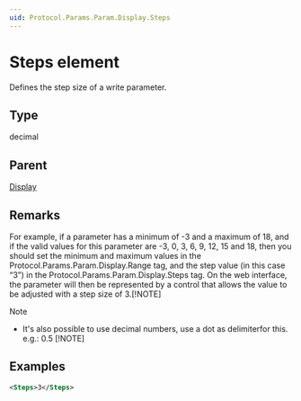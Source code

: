 ```yaml
---
uid: Protocol.Params.Param.Display.Steps
---
```


# Steps element

Defines the step size of a write parameter.

## Type

decimal

## Parent

[Display](xref:Protocol.Params.Param.Display)

## Remarks

For example, if a parameter has a minimum of -3 and a maximum of 18, and if the valid values for this parameter are -3, 0, 3, 6, 9, 12, 15 and 18, then you should set the minimum and maximum values in the Protocol.Params.Param.Display.Range tag, and the step value (in this case “3”) in the Protocol.Params.Param.Display.Steps tag. On the web interface, the parameter will then be represented by a control that allows the value to be adjusted with a step size of 3.[!NOTE]

> [!NOTE]
>
> - It's also possible to use decimal numbers, use a  dot as delimiterfor this. e.g.: <Steps>0.5</Steps> [!NOTE]

## Examples

```xml
<Steps>3</Steps>
```

